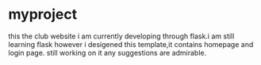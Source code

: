 # myproject
this the club website i am currently developing through flask.i am still learning flask however i desigened this template,it contains homepage and login page.
still working on it any suggestions are admirable.
